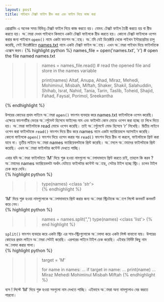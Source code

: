 ```yaml
---
layout: post
title: পাইথনে টেক্সট ফাইল রীড করা এবং ফাইল নিয়ে কাজ করা
---
```

প্রোগ্রামিং এ অনেক সময় বিভিন্ন টেক্সট ফাইল নিয়ে কাজ করতে হয়। যেমন: টেক্সট ফাইল তৈরী করতে হয় বা রীড করতে হয়। অামরা দেখব পাইথনে কিভাবে একটা টেক্সট ফাইলকে রীড করতে হয়। কোনো টেক্সট ফাইলকে ওপেন করার জন্য পাইথনে `open()` নামে একটা ফাংশন অাছে। অামি যেই ডিরেক্টরি থেকে পাইথন ইন্টারপ্রেটার চালু করেছি, সেই ডিরেক্টরিতে [names.txt](https://gist.github.com/Mehedi61/f4823ae3b7349a200d307fb42b013ede) নামে একটা টেক্সট ফাইল অাছে। এখন অামরা পাইথন দিয়ে ফাইলটাকে এক্সেস করব।
{% highlight python %}
names_file = open('names.txt', 'r')    # open the file named names.txt
>>>
>>> names = names_file.read()    # read the opened file and store in the names variable
>>>
>>> print(names)
Altaf, Anupa, Ahad, Miraz, Mehedi, Mohiminul, Misbah, Miftah, Shaker, Shakil, Salahuddin, Shihab, Israt, Nahid, Tania, Tarin, Taslib, Toheid, Shajid, Fahad, Faysal, Porimol, Sreekantha
>>>
{% endhighlight %}

উপরের কোডের প্রথম লাইনে অামরা `open()` ফাংশন ব্যবহার করে names.txt ফাইলটাকে ওপেন করেছি। এক্ষেত্রে ফাংশনটির ভেতর অার্গুমেন্ট হিসেবে ফাইলের নাম এবং ফাইলটা কোন মোডে ওপেন করা হচ্ছে তা লিখে দিতে হয়। অামরা ফাইলটাকে read মোডে ওপেন করেছি। তাই অার্গুমেন্টে মোড হিসেবে ‘r’ লিখেছি। দ্বিতীয় লাইনে ওপেন করা ফাইলটাকে `read()` ফাংশন দিয়ে রীড করে names নামে একটা ভ্যারিয়েবলে অ্যাসাইন করেছি। কোনো ফাইলকে `open()` ফাংশন দিয়ে ওপেন করার পর `read()` ফাংশন দিয়ে রীড না করলে, ফাইলটাকে প্রিন্ট করা যাবে না। তৃতীয় লাইনে অামরা names ভ্যারিয়েবলটাকে প্রিন্ট করেছি।  অাসলে অামাদের ফাইলটাকে প্রিন্ট করেছি। এখন অামরা ফাইলটার কন্টেন্ট দেখতে পাচ্ছি।  
  
এবার যদি অামরা ফাইলটাতে ‘M’ দিয়ে শুরু হওয়া নামগুলো অালাদাভাবে প্রিন্ট করতে চাই, তাহলে কি করব ?  
অামাদের names ভ্যারিয়েবলটা অর্থাৎ যেটাতে ফাইলটার কন্টেন্ট অাছে, সেটার টাইপ হচ্ছে স্ট্রিং। চলেন টাইপ চেক করে দেখি।  
{% highlight python %}
>>> type(names)
<class 'str'>  
{% endhighlight %}

‘M’ দিয়ে শুরু হওয়া নামগুলোকে অালাদাভাবে প্রিন্ট করার জন্য অামরা স্ট্রিংটাকে অাগে লিস্টে কনভার্ট কনভার্ট করে নেব।  
{% highlight python %}
>>> names = names.split(",")
>>> type(names)
<class 'list'>
{% end highlight %}
  
`split()` ফাংশন ব্যবহার করে একটা স্ট্রিং এর সাব-স্ট্রিংগুলোকে অালাদা করে একটা লিস্ট বানানো যায়। উপরের কোডের প্রথম লাইনে অামরা সেটাই করেছি। এরপরের লাইনে টাইপ চেক করেছি। এইবার নির্দিষ্ট কিছু নাম অালাদা করার পালা।  
{% highlight python %}
>>> target = 'M'
>>>
>>> for name in names:
...     if target in name:
...        print(name)
...
Miraz
Mehedi
Mohiminul
Misbah
Miftah
{% endhighlight %}
  
ব্যস ! লিস্টে ‘M’ দিয়ে শুরু হওয়া সবগুলো নাম দেখতে পাচ্ছি। এইভাবে অামরা অন্য নামগুলোও বের করতে পারবো।
